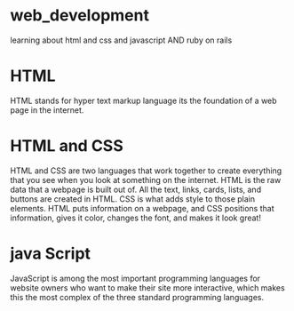 # web_development
learning about html and css and javascript AND ruby on rails
# HTML

HTML stands for hyper text markup language
its the foundation of a web page in the internet.

# HTML and CSS
HTML and CSS are two languages that work together to create everything that you see when you look at something on the internet. HTML is the raw data that a webpage is built out of. All the text, links, cards, lists, and buttons are created in HTML. CSS is what adds style to those plain elements. HTML puts information on a webpage, and CSS positions that information, gives it color, changes the font, and makes it look great!

# java Script

JavaScript is among the most important programming languages for website owners who want to make their site more interactive, which makes this the most complex of the three standard programming languages.